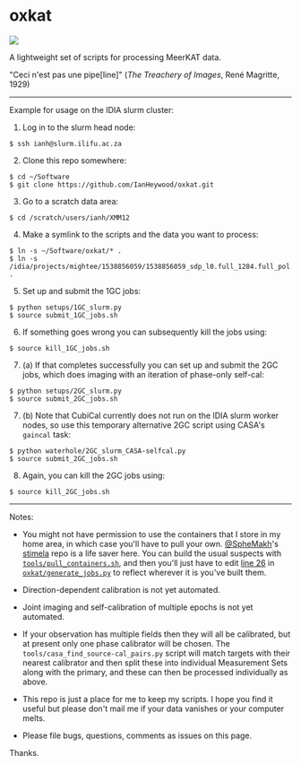 # oxkat

![](https://i.imgur.com/pVP4edt.jpg)

A lightweight set of scripts for processing MeerKAT data.

"Ceci n'est pas une pipe[line]" (_The Treachery of Images_, René Magritte, 1929)

---

Example for usage on the IDIA slurm cluster:

1. Log in to the slurm head node:

```
$ ssh ianh@slurm.ilifu.ac.za
```

2. Clone this repo somewhere:

```
$ cd ~/Software
$ git clone https://github.com/IanHeywood/oxkat.git
```

3. Go to a scratch data area:

```
$ cd /scratch/users/ianh/XMM12
```

4. Make a symlink to the scripts and the data you want to process:

```
$ ln -s ~/Software/oxkat/* .
$ ln -s /idia/projects/mightee/1538856059/1538856059_sdp_l0.full_1284.full_pol.ms .
```

5. Set up and submit the 1GC jobs:

```
$ python setups/1GC_slurm.py
$ source submit_1GC_jobs.sh
```

6. If something goes wrong you can subsequently kill the jobs using:

```
$ source kill_1GC_jobs.sh
```

7. (a) If that completes successfully you can set up and submit the 2GC jobs, which does imaging with an iteration of phase-only self-cal:

```
$ python setups/2GC_slurm.py
$ source submit_2GC_jobs.sh
```

7. (b) Note that CubiCal currently does not run on the IDIA slurm worker nodes, so use this temporary alternative 2GC script using CASA's `gaincal` task:

```
$ python waterhole/2GC_slurm_CASA-selfcal.py
$ source submit_2GC_jobs.sh
```

8. Again, you can kill the 2GC jobs using:

```
$ source kill_2GC_jobs.sh
```

---

Notes:

* You might not have permission to use the containers that I store in my home area, in which case you'll have to pull your own. [@SpheMakh](https://github.com/sphemakh)'s [stimela](https://hub.docker.com/u/stimela) repo is a life saver here. You can build the usual suspects with [`tools/pull_containers.sh`](https://github.com/IanHeywood/oxkat/blob/master/tools/pull_containers.sh), and then you'll just have to edit [line 26](https://github.com/IanHeywood/oxkat/blob/master/oxkat/generate_jobs.py#L26) in [`oxkat/generate_jobs.py`](https://github.com/IanHeywood/oxkat/blob/master/oxkat/generate_jobs.py) to reflect wherever it is you've built them.

* Direction-dependent calibration is not yet automated.

* Joint imaging and self-calibration of multiple epochs is not yet automated.

* If your observation has multiple fields then they will all be calibrated, but at present only one phase calibrator will be chosen. The `tools/casa_find_source-cal_pairs.py` script will match targets with their nearest calibrator and then split these into individual Measurement Sets along with the primary, and these can then be processed individually as above.

* This repo is just a place for me to keep my scripts. I hope you find it useful but please don't mail me if your data vanishes or your computer melts. 

* Please file bugs, questions, comments as issues on this page.

Thanks.
